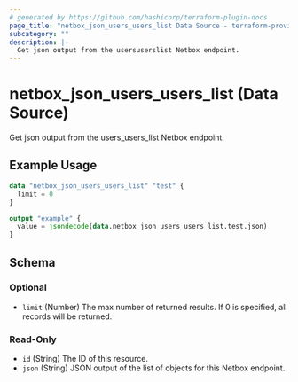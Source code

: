 ```yaml
---
# generated by https://github.com/hashicorp/terraform-plugin-docs
page_title: "netbox_json_users_users_list Data Source - terraform-provider-netbox"
subcategory: ""
description: |-
  Get json output from the usersuserslist Netbox endpoint.
---
```


# netbox_json_users_users_list (Data Source)

Get json output from the users_users_list Netbox endpoint.

## Example Usage

```terraform
data "netbox_json_users_users_list" "test" {
  limit = 0
}

output "example" {
  value = jsondecode(data.netbox_json_users_users_list.test.json)
}
```

<!-- schema generated by tfplugindocs -->
## Schema

### Optional

- `limit` (Number) The max number of returned results. If 0 is specified, all records will be returned.

### Read-Only

- `id` (String) The ID of this resource.
- `json` (String) JSON output of the list of objects for this Netbox endpoint.


